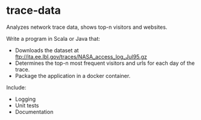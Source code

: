 # trace-data
Analyzes network trace data, shows top-n visitors and websites. 


Write a program in Scala or Java that:
- Downloads the dataset at ftp://ita.ee.lbl.gov/traces/NASA_access_log_Jul95.gz 
- Determines the top-n most frequent visitors and urls for each day of the trace.  
- Package the application in a docker container.

Include: 
- Logging
- Unit tests
- Documentation

